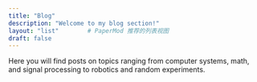 ```yaml
---
title: "Blog"
description: "Welcome to my blog section!"
layout: "list"        # PaperMod 推荐的列表视图
draft: false
---
```


Here you will find posts on topics ranging from computer systems, math, and signal processing to robotics and random experiments.  